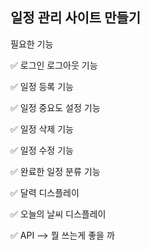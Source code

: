 ## 일정 관리 사이트 만들기 

필요한 기능 

✅ 로그인 로그아웃 기능

✅ 일정 등록 기능 

✅ 일정 중요도 설정 기능

✅ 일정 삭제 기능 

✅ 일정 수정 기능

✅ 완료한 일정 분류 기능

✅ 달력 디스플레이

✅ 오늘의 날씨 디스플레이

✅ API --> 뭘 쓰는게 좋을 까



